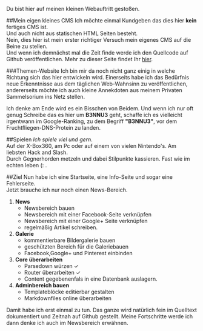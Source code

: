  Du bist hier auf meinen kleinen Webauftritt gestoßen.  

##Mein eigen kleines CMS
Ich möchte einmal Kundgeben das dies hier **kein** fertiges CMS ist.   
Und auch nicht aus statischen HTML Seiten besteht.   
Nein, dies hier ist mein erster richtiger Versuch mein eigenes CMS auf die Beine zu stellen.  
Und wenn ich demnächst mal die Zeit finde werde ich den Quellcode auf Github veröffentlichen. 
Mehr zu dieser Seite findet Ihr [hier](http://www.b3nnu3.de/about/ "Verwendete Bibliotheken und Scripte und ein wenig über mich.").

###Themen-Website
Ich bin mir da noch nicht ganz einig in welche Richtung sich das hier entwickeln wird. 
Einerseits habe ich das Bedürfnis neue Erkenntnisse aus dem täglichen Web-Wahnsinn zu veröffentlichen, 
andererseits möchte ich auch kleine Annekdoten aus meinem Privaten Sammelsorium ins Netz stellen.
 
Ich denke am Ende wird es ein Bisschen von Beidem. Und wenn ich nur oft genug Schreibe das es hier um **B3NNU3** geht, 
schaffe ich es vielleicht irgentwann im Google-Ranking, zu dem Begriff **"B3NNU3"**, vor dem Fruchtfliegen-DNS-Protein zu landen.
 
##Spielen
*Ich spiele viel und gern*.  
Auf der X-Box360, am Pc oder auf einem von vielen Nintendo's. Am liebsten Hack and Slash.  
Durch Gegnerhorden metzeln und dabei Stilpunkte kassieren. Fast wie im echten leben (: .

##Ziel
Nun habe ich eine Startseite, eine Info-Seite und sogar eine Fehlerseite.  
Jetzt brauche ich nur noch einen News-Bereich. 

1. **News**
    - Newsbereich bauen
    - Newsbereich mit einer Facebook-Seite verknüpfen
    - Newsbereich mit einer Google+ Seite verknüpfen
    - regelmäßig Artikel schreiben. 
2. **Galerie**
    - kommentierbare Bildergalerie bauen
    - geschützten Bereich für die Galeriebauen
    - Facebook,Google+ und Pinterest einbinden
3. **Core überarbeiten**
    - Parsedown würzen  ✓
    - Router überarbeiten   ✓
    - Content gegebenenfals in eine Datenbank auslagern.
4. **Adminbereich bauen**
    - Templateblöcke editierbar gestalten
    - Markdownfiles online überarbeiten    
    
Damit habe ich erst einmal zu tun. Das ganze wird natürlich fein im Quelltext dokumentiert und Zeitnah auf Github gestellt.
Meine Fortschritte werde ich dann denke ich auch im Newsbereich erwähnen.